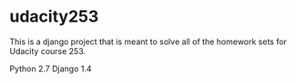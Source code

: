 udacity253
==========

This is a django project that is meant to solve all of the homework sets for Udacity course 253.

Python 2.7
Django 1.4
